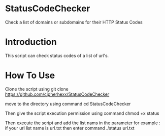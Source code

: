 # StatusCodeChecker
Check a list of domains or subdomains for their HTTP Status Codes 

# Introduction
This script can check status codes of a list of url's.

# How To Use
Clone the script using git clone https://github.com/cipherhexx/StatusCodeChecker

move to the directory using command cd StatusCodeChecker

Then give the script execution permission using command chmod +x status

Then execute the script and add the list nams in the parameter for example : if your url list name is url.txt then enter command ./status url.txt

